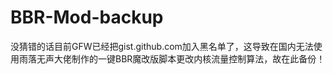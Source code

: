 # BBR-Mod-backup
  没猜错的话目前GFW已经把gist.github.com加入黑名单了，这导致在国内无法使用雨落无声大佬制作的一键BBR魔改版脚本更改内核流量控制算法，故在此备份！
